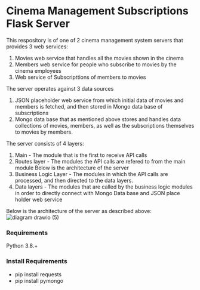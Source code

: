 # Cinema Management Subscriptions Flask Server
This respository is of one of 2 cinema management system servers that provides 3 web services: 
1. Movies web service that handles all the movies shown in the cinema 
2. Members web service for people who subscribe to movies by the cinema employees 
3. Web service of Subscripttions of members to movies

The server operates against 3 data sources
1. JSON placeholder web service from which initial data of movies and members is fetched, and then stored in Mongo data base of subscriptions
2. Mongo data base that as mentioned above stores and handles data collections of movies, members, as well as the subscriptions themselves to movies by members.

The server consists of 4 layers:
1. Main - The module that is the first to receive API calls
2. Routes layer - The modules the API calls are refered to from the main module
Below is the architecture of the server
3. Business Logic Layer - The modules in which the API calls are processed, and then directed to the data layers.
4. Data layers - The modules that are called by the business logic modules in order to directly connect with Mongo Data base and JSON place holder web service


Below is the architecture of the server as described above:
![diagram drawio (5)](https://user-images.githubusercontent.com/49225452/198852210-f3dfe77c-855e-4903-8944-08e1f64d9bf6.png)

### Requirements
Python 3.8.+

### Install Requirements
- pip install requests
- pip install pymongo



